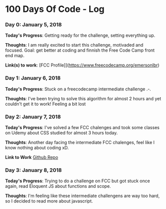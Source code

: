 # 100 Days Of Code - Log

<!-- ### Day 0: February 30, 2016 (Example 1)
##### (delete me or comment me out)

**Today's Progress**: Fixed CSS, worked on canvas functionality for the app.

**Thoughts:** I really struggled with CSS, but, overall, I feel like I am slowly getting better at it. Canvas is still new for me, but I managed to figure out some basic functionality.

**Link to work:** [Calculator App](http://www.example.com) -->

### Day 0: January 5, 2018

**Today's Progress**: Getting ready for the challenge, setting everything up.

**Thoughts**: I am really excited to start this challenge, motivaded and focused. Goal: get better at coding and finnish the Free Code Camp front end map.

**Link(s) to work**: [FCC Profile]](https://www.freecodecamp.org/emersonlbr)


### Day 1: January 6, 2018

**Today's Progress**: Stuck on a freecodecamp intermediate challenge .-.

**Thoughts**: I've been trying to solve this algorithm for almost 2 hours and yet couldn't get it to work! Feeling a bit lost

<!-- **Link(s) to work**: []() -->


### Day 2: January 7, 2018

**Today's Progress**: I've solved a few FCC chalenges and took some classes on Udemy about CSS studied for almost 3 hours today.

**Thoughts**: Another day facing the intermediate FCC chalenges, feel like I know nothing about coding xD.

**Link to Work** [Github Repo](https://github.com/emersonlbr/advanced-web-dev-bootcamp)


### Day 3: January 8, 2018

**Today's Progress**: Trying to do a challenge on FCC but got stuck once again, read Eloquent JS about functions and scope.

**Thoughts**: I'm feeling like these intermediate challengens are way too hard, so I decided to read more about javascript.

<!-- **Link to Work** [Github Repo](https://github.com/emersonlbr/advanced-web-dev-bootcamp) -->

